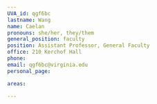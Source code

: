 ```yaml
---
UVA_id: qgf6bc
lastname: Wang
name: Caelan
pronouns: she/her, they/them
general_position: faculty
position: Assistant Professor, General Faculty
office: 210 Kerchof Hall
phone:
email: qgf6bc@virginia.edu
personal_page:

areas:

---
```

